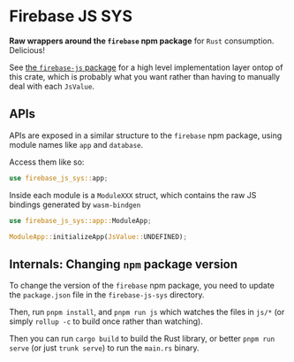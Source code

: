 # Firebase JS SYS
**Raw wrappers around the `firebase` npm package** for `Rust` consumption.
Delicious!

See [the `firebase-js` package](https://github.com/ActuallyHappening/rust-firebase-js/tree/master/firebase-js)
for a high level implementation layer ontop of this crate, which is probably what you want rather
than having to manually deal with each `JsValue`.

## APIs
APIs are exposed in a similar structure to the `firebase` npm package,
using module names like `app` and `database`.

Access them like so:
```rust
use firebase_js_sys::app;
```

Inside each module is a `ModuleXXX` struct, which contains the raw JS bindings
generated by `wasm-bindgen`
```rust
use firebase_js_sys::app::ModuleApp;

ModuleApp::initializeApp(JsValue::UNDEFINED);
```

## Internals: Changing `npm` package version
To change the version of the `firebase` npm package, you need to update the
`package.json` file in the `firebase-js-sys` directory.

Then, run `pnpm install`, and `pnpm run js` which watches the files in `js/*`
(or simply `rollup -c` to build once rather than watching).

Then you can run `cargo build` to build the Rust library, or better
`pnpm run serve` (or just `trunk serve`) to run the `main.rs` binary.